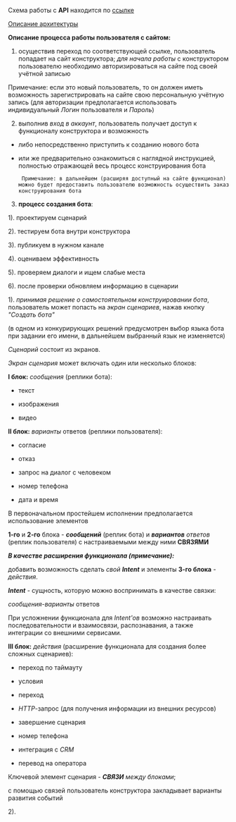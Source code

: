 Схема работы с **API** находится по [ссылке](https://drive.google.com/file/d/1_3jbWE6SRvnoCVw95HVCeMNe9Uj6yANz/view?usp=sharing)

  

[Описание архитектуры](https://github.com/cuttlesystems/tg_bot_constructor/blob/describe_scenario/main/Docs/arch_description.md)

  

**Описание процесса работы пользователя с сайтом:**
 

1. осуществив переход по соответствующей ссылке, пользователь попадает на сайт конструктора; *для начала работы* с конструктором пользователю необходимо авторизироваться на сайте под своей учётной записью

Примечание: если это новый пользователь, то он должен иметь возможность зарегистрировать на сайте свою персональную учётную запись
(для авторизации предполагается использовать индивидуальный *Логин* пользователя и *Пароль*)

2. выполнив *вход в аккаунт*, пользователь получает доступ к функционалу конструктора и возможность

- либо непосредственно приступить к созданию нового бота

- или же предварительно ознакомиться с наглядной инструкцией, полностью отражающей весь процесс конструирования бота

    
       Примечание: в дальнейшем (расширяя доступный на сайте функционал) можно будет предоставить пользователю возможность осуществить заказ конструирования бота

  

3.  **процесс создания бота**:

  

1). проектируем сценарий

2). тестируем бота внутри конструктора

3). публикуем в нужном канале

4). оцениваем эффективность

5). проверяем диалоги и ищем слабые места

6). после проверки обновляем информацию в сценарии

  

1). *принимая решение о самостоятельном конструировании бота*, пользователь может попасть на *экран сценариев*, нажав кнопку *"Создать бота"*

(в одном из конкурирующих решений предусмотрен выбор языка бота при задании его имени, в дальнейшем выбранный язык не изменяется)

  

*Сценарий* состоит из экранов.

  

*Экран сценария* может включать один или несколько блоков:

**I блок:** *сообщения* (реплики бота):

- текст

- изображения

- видео

  

**II блок:**  *варианты* ответов (реплики пользователя):

- согласие

- отказ

- запрос на диалог с человеком

- номер телефона

- дата и время

  

В первоначальном простейшем исполнении предполагается использование элементов

**1-го** и **2-го** блока - ***сообщений*** (реплик бота) и ***вариантов** ответов* (реплик пользователя) с настраиваемыми между ними **СВЯЗЯМИ**

  
  

***В качестве расширения функционала (примечание):***

добавить возможность сделать *свой **Intent*** и элементы **3-го блока** - *действия*.

***Intent*** - сущность, которую можно воспринимать в качестве связки:

*сообщения*-*варианты* ответов

При усложнении функционала для *Intent'ов* возможно настраивать последовательности и взаимосвязи, распознавания, а также интеграции со внешними сервисами.

  

**III блок:**  *действия* (расширение функционала для создания более сложных сценариев):

- переход по таймауту

- условия

- переход

-  *HTTP*-запрос (для получения информации из внешних ресурсов)

- завершение сценария

- номер телефона

- интеграция с *CRM*

- перевод на оператора

  

Ключевой элемент сценария - ***СВЯЗИ** между блоками*;

с помощью связей пользователь конструктора закладывает варианты развития событий

  

2).